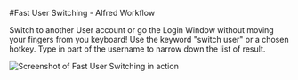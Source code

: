 #Fast User Switching - Alfred Workflow

Switch to another User account or go the Login Window without moving your fingers from you keyboard!
Use the keyword "switch user" or a chosen hotkey. Type in part of the username to narrow down the list of result.

![Screenshot of Fast User Switching in action](https://github.com/aiyodk/Alfred-Extensions/raw/master/AlfredApp_2.x/Fast-User-Switching/Screenshot-Fast-User-Switching.png)

